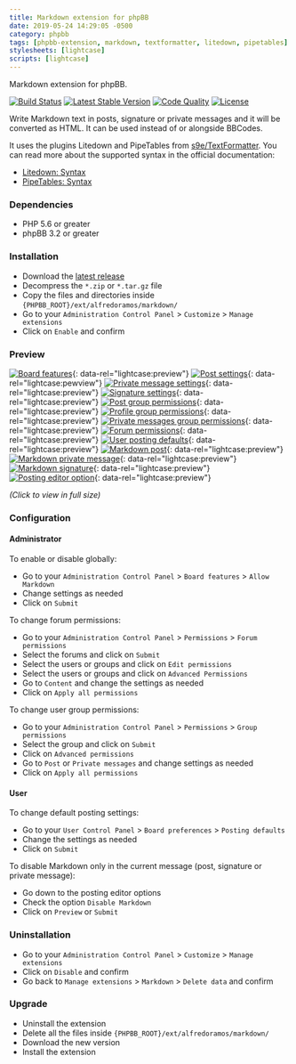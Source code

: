 ```yaml
---
title: Markdown extension for phpBB
date: 2019-05-24 14:29:05 -0500
category: phpbb
tags: [phpbb-extension, markdown, textformatter, litedown, pipetables]
stylesheets: [lightcase]
scripts: [lightcase]
---
```

Markdown extension for phpBB.

[![Build Status](https://img.shields.io/travis/com/AlfredoRamos/phpbb-ext-markdown.svg?style=flat-square)](https://travis-ci.com/AlfredoRamos/phpbb-ext-markdown)
[![Latest Stable Version](https://img.shields.io/github/tag/AlfredoRamos/phpbb-ext-markdown.svg?label=stable&style=flat-square)](https://github.com/AlfredoRamos/phpbb-ext-markdown/releases)
[![Code Quality](https://img.shields.io/codacy/grade/7c1665095088482e9f023c96ed569653.svg?style=flat-square)](https://app.codacy.com/app/AlfredoRamos/phpbb-ext-markdown)
[![License](https://img.shields.io/github/license/AlfredoRamos/phpbb-ext-markdown.svg?style=flat-square)](https://raw.githubusercontent.com/AlfredoRamos/phpbb-ext-markdown/master/license.txt)

Write Markdown text in posts, signature or private messages and it will be converted as HTML. It can be used instead of or alongside BBCodes.

It uses the plugins Litedown and PipeTables from [s9e/TextFormatter](https://github.com/s9e/TextFormatter). You can read more about the supported syntax in the official documentation:

- [Litedown: Syntax](https://s9etextformatter.readthedocs.io/Plugins/Litedown/Syntax/)
- [PipeTables: Syntax](https://s9etextformatter.readthedocs.io/Plugins/PipeTables/Syntax/)
<!-- more -->

### Dependencies

- PHP 5.6 or greater
- phpBB 3.2 or greater

### Installation

- Download the [latest release](https://github.com/AlfredoRamos/phpbb-ext-markdown/releases)
- Decompress the `*.zip` or `*.tar.gz` file
- Copy the files and directories inside `{PHPBB_ROOT}/ext/alfredoramos/markdown/`
- Go to your `Administration Control Panel` > `Customize` > `Manage extensions`
- Click on `Enable` and confirm

### Preview

[![Board features](https://i.imgur.com/PSGGuM3b.png)](https://i.imgur.com/PSGGuM3.png){: data-rel="lightcase:preview"}
[![Post settings](https://i.imgur.com/qYZ7JBCb.png)](https://i.imgur.com/qYZ7JBC.png){: data-rel="lightcase:pewview"}
[![Private message settings](https://i.imgur.com/np1PqN6b.png)](https://i.imgur.com/np1PqN6.png){: data-rel="lightcase:preview"}
[![Signature settings](https://i.imgur.com/aEKJxWRb.png)](https://i.imgur.com/aEKJxWR.png){: data-rel="lightcase:preview"}
[![Post group permissions](https://i.imgur.com/eiJJvbMb.png)](https://i.imgur.com/eiJJvbM.png){: data-rel="lightcase:preview"}
[![Profile group permissions](https://i.imgur.com/spT9zXYb.png)](https://i.imgur.com/spT9zXY.png){: data-rel="lightcase:preview"}
[![Private messages group permissions](https://i.imgur.com/YXcNxXKb.png)](https://i.imgur.com/YXcNxXK.png){: data-rel="lightcase:preview"}
[![Forum permissions](https://i.imgur.com/5GIQpMVb.png)](https://i.imgur.com/5GIQpMV.png){: data-rel="lightcase:preview"}
[![User posting defaults](https://i.imgur.com/zWhjOfVb.png)](https://i.imgur.com/zWhjOfV.png){: data-rel="lightcase:preview"}
[![Markdown post](https://i.imgur.com/kba871fb.png)](https://i.imgur.com/kba871f.png){: data-rel="lightcase:preview"}
[![Markdown private message](https://i.imgur.com/HGvlwhIb.png)](https://i.imgur.com/HGvlwhI.png){: data-rel="lightcase:preview"}
[![Markdown signature](https://i.imgur.com/svBmgYXb.png)](https://i.imgur.com/svBmgYX.png){: data-rel="lightcase:preview"}
[![Posting editor option](https://i.imgur.com/1Z7CDDrb.png)](https://i.imgur.com/1Z7CDDr.png){: data-rel="lightcase:preview"}

*(Click to view in full size)*

### Configuration

#### Administrator

To enable or disable globally:

- Go to your `Administration Control Panel` > `Board features` > `Allow Markdown`
- Change settings as needed
- Click on `Submit`

To change forum permissions:

- Go to your `Administration Control Panel` > `Permissions` > `Forum permissions`
- Select the forums and click on `Submit`
- Select the users or groups and click on `Edit permissions`
- Select the users or groups and click on `Advanced Permissions`
- Go to `Content` and change the settings as needed
- Click on `Apply all permissions`

To change user group permissions:

- Go to your `Administration Control Panel` > `Permissions` > `Group permissions`
- Select the group and click on `Submit`
- Click on `Advanced permissions`
- Go to `Post` or `Private messages` and change settings as needed
- Click on `Apply all permissions`

#### User

To change default posting settings:

- Go to your `User Control Panel` > `Board preferences` > `Posting defaults`
- Change the settings as needed
- Click on `Submit`

To disable Markdown only in the current message (post, signature or private message):

- Go down to the posting editor options
- Check the option `Disable Markdown`
- Click on `Preview` or `Submit`

### Uninstallation

- Go to your `Administration Control Panel` > `Customize` > `Manage extensions`
- Click on `Disable` and confirm
- Go back to `Manage extensions` > `Markdown` > `Delete data` and confirm

### Upgrade

- Uninstall the extension
- Delete all the files inside `{PHPBB_ROOT}/ext/alfredoramos/markdown/`
- Download the new version
- Install the extension
